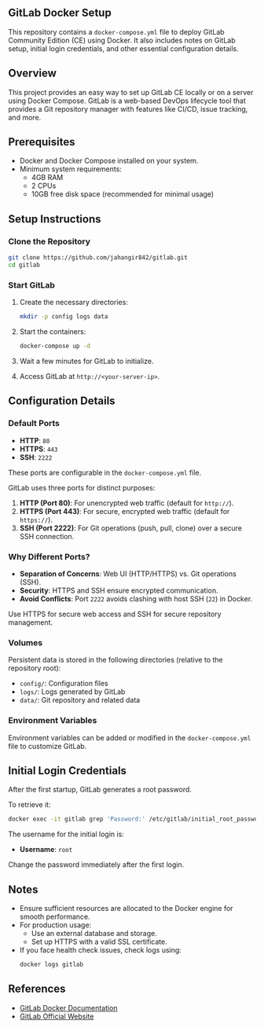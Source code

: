 ## GitLab Docker Setup

This repository contains a `docker-compose.yml` file to deploy GitLab Community Edition (CE) using Docker. It also includes notes on GitLab setup, initial login credentials, and other essential configuration details.

## Overview
This project provides an easy way to set up GitLab CE locally or on a server using Docker Compose. GitLab is a web-based DevOps lifecycle tool that provides a Git repository manager with features like CI/CD, issue tracking, and more.

## Prerequisites
- Docker and Docker Compose installed on your system.
- Minimum system requirements:
  - 4GB RAM
  - 2 CPUs
  - 10GB free disk space (recommended for minimal usage)

## Setup Instructions

### Clone the Repository
```bash
git clone https://github.com/jahangir842/gitlab.git
cd gitlab
```

### Start GitLab
1. Create the necessary directories:
   ```bash
   mkdir -p config logs data
   ```
2. Start the containers:
   ```bash
   docker-compose up -d
   ```
3. Wait a few minutes for GitLab to initialize.

4. Access GitLab at `http://<your-server-ip>`.

## Configuration Details

### Default Ports
- **HTTP**: `80`
- **HTTPS**: `443`
- **SSH**: `2222`

These ports are configurable in the `docker-compose.yml` file.

GitLab uses three ports for distinct purposes:

1. **HTTP (Port 80)**: For unencrypted web traffic (default for `http://`).
2. **HTTPS (Port 443)**: For secure, encrypted web traffic (default for `https://`).
3. **SSH (Port 2222)**: For Git operations (push, pull, clone) over a secure SSH connection.

### Why Different Ports?
- **Separation of Concerns**: Web UI (HTTP/HTTPS) vs. Git operations (SSH).
- **Security**: HTTPS and SSH ensure encrypted communication.
- **Avoid Conflicts**: Port `2222` avoids clashing with host SSH (`22`) in Docker.

Use HTTPS for secure web access and SSH for secure repository management.

### Volumes
Persistent data is stored in the following directories (relative to the repository root):
- `config/`: Configuration files
- `logs/`: Logs generated by GitLab
- `data/`: Git repository and related data

### Environment Variables
Environment variables can be added or modified in the `docker-compose.yml` file to customize GitLab.

## Initial Login Credentials
After the first startup, GitLab generates a root password. 

To retrieve it:
```bash
docker exec -it gitlab grep 'Password:' /etc/gitlab/initial_root_password
```

The username for the initial login is:
- **Username**: `root`

Change the password immediately after the first login.

## Notes
- Ensure sufficient resources are allocated to the Docker engine for smooth performance.
- For production usage:
  - Use an external database and storage.
  - Set up HTTPS with a valid SSL certificate.
- If you face health check issues, check logs using:
  ```bash
  docker logs gitlab
  ```

## References
- [GitLab Docker Documentation](https://docs.gitlab.com/omnibus/docker/)
- [GitLab Official Website](https://about.gitlab.com/)
